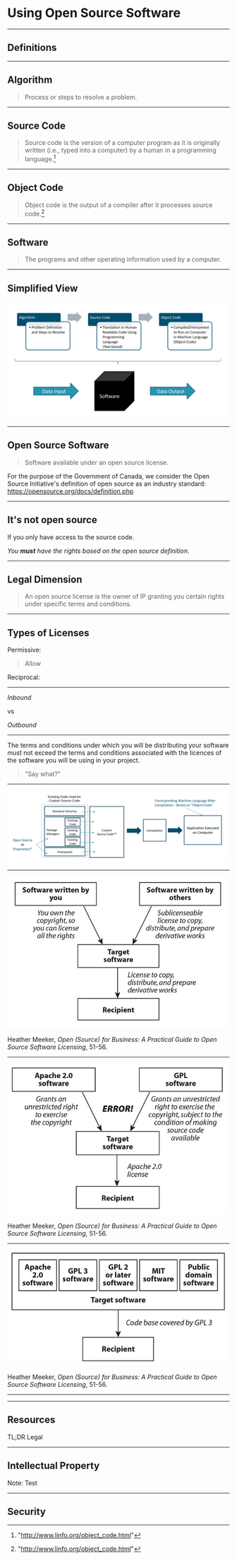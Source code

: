 # Using Open Source Software

---

## Definitions

------

## Algorithm

> Process or steps to resolve a problem.

------

## Source Code

> Source code is the version of a computer program as it is originally written (i.e., typed into a computer) by a human in a programming language.[^fn]

[^fn]:"http://www.linfo.org/object_code.html"

------

## Object Code

> Object code is the output of a compiler after it processes source code.[^fn]

[^fn]:"http://www.linfo.org/object_code.html"

------

## Software

> The programs and other operating information used by a computer.

------

## Simplified View

![software simplified view](algo-code-soft.png)

---

## Open Source Software

>Software available under an open source license.

For the purpose of the Government of Canada, we consider the Open Source Initiative's definition of open source as an industry standard: https://opensource.org/docs/definition.php

------

## It's not open source

If you only have access to the source code.

_You **must** have the rights based on the open source definition._

---

## Legal Dimension

>An open source license is the owner of IP granting you certain rights under specific terms and conditions.

------

## Types of Licenses

Permissive:

>Allow 

Reciprocal:

>

------

_Inbound_

vs

_Outbound_

------

The terms and conditions under which you will be distributing your software must not exceed the terms and conditions associated with the licences of the software you will be using in your project.

>"Say what?"

------

![software architecture](soft-arch.png)

------

![due diligence](due-diligence.png) 

Heather Meeker, _Open (Source) for Business: A Practical Guide to Open Source Software Licensing_, 51-56.

------

![non compliant example](apache2-gpl-error.png)

Heather Meeker, _Open (Source) for Business: A Practical Guide to Open Source Software Licensing_, 51-56.

------

![compliant example](apache2-gpl-ok.png)

Heather Meeker, _Open (Source) for Business: A Practical Guide to Open Source Software Licensing_, 51-56.

------

------

## Resources

TL;DR Legal

---

## Intellectual Property

Note:
Test

------

## Security
